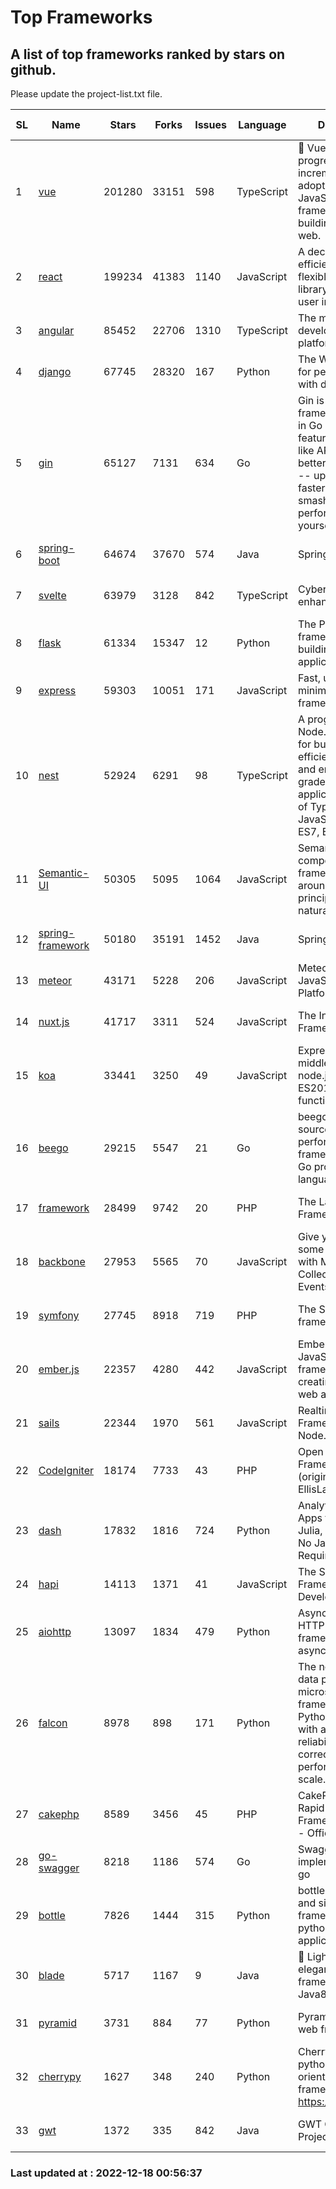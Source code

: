 # Top Frameworks
## A list of top frameworks ranked by stars on github.  
Please update the project-list.txt file.

| SL| Name  | Stars| Forks| Issues | Language | Description | Last Commit |
| --| ------| -----| ---- | ------ | -------- | ----------- | ----------- |
| 1 | [vue](https://github.com/vuejs/vue) | 201280 | 33151 | 598 | TypeScript | 🖖 Vue.js is a progressive, incrementally-adoptable JavaScript framework for building UI on the web. | 2022-12-14 08:43:02 |
| 2 | [react](https://github.com/facebook/react) | 199234 | 41383 | 1140 | JavaScript | A declarative, efficient, and flexible JavaScript library for building user interfaces. | 2022-12-15 20:23:53 |
| 3 | [angular](https://github.com/angular/angular) | 85452 | 22706 | 1310 | TypeScript | The modern web developer’s platform | 2022-12-15 15:21:14 |
| 4 | [django](https://github.com/django/django) | 67745 | 28320 | 167 | Python | The Web framework for perfectionists with deadlines. | 2022-12-17 07:46:37 |
| 5 | [gin](https://github.com/gin-gonic/gin) | 65127 | 7131 | 634 | Go | Gin is a HTTP web framework written in Go (Golang). It features a Martini-like API with much better performance -- up to 40 times faster. If you need smashing performance, get yourself some Gin. | 2022-12-01 05:15:31 |
| 6 | [spring-boot](https://github.com/spring-projects/spring-boot) | 64674 | 37670 | 574 | Java | Spring Boot | 2022-12-16 15:09:21 |
| 7 | [svelte](https://github.com/sveltejs/svelte) | 63979 | 3128 | 842 | TypeScript | Cybernetically enhanced web apps | 2022-12-16 09:33:36 |
| 8 | [flask](https://github.com/pallets/flask) | 61334 | 15347 | 12 | Python | The Python micro framework for building web applications. | 2022-11-25 15:51:37 |
| 9 | [express](https://github.com/expressjs/express) | 59303 | 10051 | 171 | JavaScript | Fast, unopinionated, minimalist web framework for node. | 2022-10-08 20:11:42 |
| 10 | [nest](https://github.com/nestjs/nest) | 52924 | 6291 | 98 | TypeScript | A progressive Node.js framework for building efficient, scalable, and enterprise-grade server-side applications on top of TypeScript & JavaScript (ES6, ES7, ES8) 🚀 | 2022-12-16 07:16:02 |
| 11 | [Semantic-UI](https://github.com/Semantic-Org/Semantic-UI) | 50305 | 5095 | 1064 | JavaScript | Semantic is a UI component framework based around useful principles from natural language. | 2022-10-06 20:02:37 |
| 12 | [spring-framework](https://github.com/spring-projects/spring-framework) | 50180 | 35191 | 1452 | Java | Spring Framework | 2022-12-17 13:24:38 |
| 13 | [meteor](https://github.com/meteor/meteor) | 43171 | 5228 | 206 | JavaScript | Meteor, the JavaScript App Platform | 2022-12-16 03:27:02 |
| 14 | [nuxt.js](https://github.com/nuxt/nuxt.js) | 41717 | 3311 | 524 | JavaScript | The Intuitive Vue(2) Framework | 2022-09-05 13:31:52 |
| 15 | [koa](https://github.com/koajs/koa) | 33441 | 3250 | 49 | JavaScript | Expressive middleware for node.js using ES2017 async functions | 2022-12-09 05:49:41 |
| 16 | [beego](https://github.com/beego/beego) | 29215 | 5547 | 21 | Go | beego is an open-source, high-performance web framework for the Go programming language. | 2022-12-17 02:25:39 |
| 17 | [framework](https://github.com/laravel/framework) | 28499 | 9742 | 20 | PHP | The Laravel Framework. | 2022-12-16 19:07:05 |
| 18 | [backbone](https://github.com/jashkenas/backbone) | 27953 | 5565 | 70 | JavaScript | Give your JS App some Backbone with Models, Views, Collections, and Events | 2022-11-23 20:55:56 |
| 19 | [symfony](https://github.com/symfony/symfony) | 27745 | 8918 | 719 | PHP | The Symfony PHP framework | 2022-12-17 12:54:20 |
| 20 | [ember.js](https://github.com/emberjs/ember.js) | 22357 | 4280 | 442 | JavaScript | Ember.js - A JavaScript framework for creating ambitious web applications | 2022-12-16 03:19:37 |
| 21 | [sails](https://github.com/balderdashy/sails) | 22344 | 1970 | 561 | JavaScript | Realtime MVC Framework for Node.js | 2022-11-21 02:21:42 |
| 22 | [CodeIgniter](https://github.com/bcit-ci/CodeIgniter) | 18174 | 7733 | 43 | PHP | Open Source PHP Framework (originally from EllisLab) | 2022-12-01 11:38:45 |
| 23 | [dash](https://github.com/plotly/dash) | 17832 | 1816 | 724 | Python | Analytical Web Apps for Python, R, Julia, and Jupyter. No JavaScript Required. | 2022-12-17 15:12:48 |
| 24 | [hapi](https://github.com/hapijs/hapi) | 14113 | 1371 | 41 | JavaScript | The Simple, Secure Framework Developers Trust | 2022-12-12 21:24:06 |
| 25 | [aiohttp](https://github.com/aio-libs/aiohttp) | 13097 | 1834 | 479 | Python | Asynchronous HTTP client/server framework for asyncio and Python | 2022-12-12 17:19:25 |
| 26 | [falcon](https://github.com/falconry/falcon) | 8978 | 898 | 171 | Python | The no-magic web data plane API and microservices framework for Python developers, with a focus on reliability, correctness, and performance at scale. | 2022-12-02 14:57:32 |
| 27 | [cakephp](https://github.com/cakephp/cakephp) | 8589 | 3456 | 45 | PHP | CakePHP: The Rapid Development Framework for PHP - Official Repository | 2022-12-15 10:21:27 |
| 28 | [go-swagger](https://github.com/go-swagger/go-swagger) | 8218 | 1186 | 574 | Go | Swagger 2.0 implementation for go | 2022-12-17 21:59:43 |
| 29 | [bottle](https://github.com/bottlepy/bottle) | 7826 | 1444 | 315 | Python | bottle.py is a fast and simple micro-framework for python web-applications. | 2022-09-05 15:24:52 |
| 30 | [blade](https://github.com/lets-blade/blade) | 5717 | 1167 | 9 | Java | :rocket: Lightning fast and elegant mvc framework for Java8 | 2022-05-10 12:38:06 |
| 31 | [pyramid](https://github.com/Pylons/pyramid) | 3731 | 884 | 77 | Python | Pyramid - A Python web framework | 2022-09-29 23:22:56 |
| 32 | [cherrypy](https://github.com/cherrypy/cherrypy) | 1627 | 348 | 240 | Python | CherryPy is a pythonic, object-oriented HTTP framework.      https://cherrypy.dev | 2022-07-17 20:36:25 |
| 33 | [gwt](https://github.com/gwtproject/gwt) | 1372 | 335 | 842 | Java | GWT Open Source Project | 2022-11-30 14:11:08 |

### Last updated at : 2022-12-18 00:56:37
